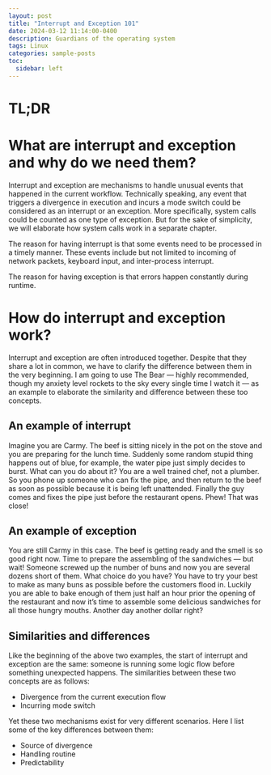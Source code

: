 ```yaml
---
layout: post
title: "Interrupt and Exception 101"
date: 2024-03-12 11:14:00-0400
description: Guardians of the operating system
tags: Linux
categories: sample-posts
toc:
  sidebar: left
---
```


# TL;DR

# What are interrupt and exception and why do we need them?

Interrupt and exception are mechanisms to handle unusual events that happened in the current workflow. Technically speaking, any event that triggers a divergence in execution and incurs a mode switch could be considered as an interrupt or an exception. More specifically, system calls could be counted as one type of exception. But for the sake of simplicity, we will elaborate how system calls work in a separate chapter. 

The reason for having interrupt is that some events need to be processed in a timely manner. These events include but not limited to incoming of network packets, keyboard input, and inter-process interrupt.

The reason for having exception is that errors happen constantly during runtime.

# How do interrupt and exception work?

Interrupt and exception are often introduced together. Despite that they share a lot in common, we have to clarify the difference between them in the very beginning. I am going to use The Bear — highly recommended, though my anxiety level rockets to the sky every single time I watch it — as an example to elaborate the similarity and difference between these too concepts.

## An example of interrupt

Imagine you are Carmy. The beef is sitting nicely in the pot on the stove and you are preparing for the lunch time. Suddenly some random stupid thing happens out of blue, for example, the water pipe just simply decides to burst. What can you do about it? You are a well trained chef, not a plumber. So you phone up someone who can fix the pipe, and then return to the beef as soon as possible because it is being left unattended. Finally the guy comes and fixes the pipe just before the restaurant opens. Phew! That was close!

## An example of exception

You are still Carmy in this case. The beef is getting ready and the smell is so good right now. Time to prepare the assembling of the sandwiches — but wait! Someone screwed up the number of buns and now you are several dozens short of them. What choice do you have? You have to try your best to make as many buns as possible before the customers flood in. Luckily you are able to bake enough of them just half an hour prior the opening of the restaurant and now it’s time to assemble some delicious sandwiches for all those hungry mouths. Another day another dollar right?

## Similarities and differences

Like the beginning of the above two examples, the start of interrupt and exception are the same: someone is running some logic flow before something unexpected happens. The similarities between these two concepts are as follows:

* Divergence from the current execution flow
* Incurring mode switch 

Yet these two mechanisms exist for very different scenarios. Here I list some of the key differences between them:

* Source of divergence
* Handling routine
* Predictability
